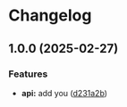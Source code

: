 # Changelog

## 1.0.0 (2025-02-27)


### Features

* **api:** add you ([d231a2b](https://github.com/halimonalexander/test-multirepo/commit/d231a2bba5605f32a0b84d3eeae79fa22eb8dd5b))
